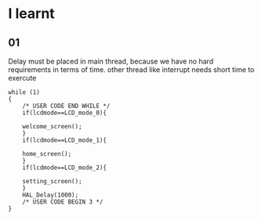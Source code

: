 # I learnt

## 01

Delay must be placed in main thread, because we have no hard requirements in terms of time. other thread like interrupt needs short time to exercute 

    while (1)
    {
        /* USER CODE END WHILE */
        if(lcdmode==LCD_mode_0){
        
        welcome_screen();
        }
        if(lcdmode==LCD_mode_1){
        
        home_screen();
        }
        if(lcdmode==LCD_mode_2){
    
        setting_screen();
        }
        HAL_Delay(1000);
        /* USER CODE BEGIN 3 */
    }

# 